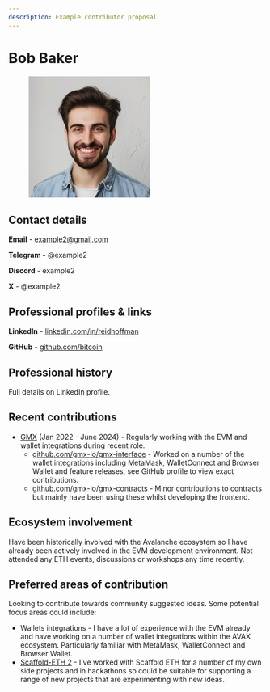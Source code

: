 ```yaml
---
description: Example contributor proposal
---
```


# Bob Baker

<div align="left">

<figure><img src="../../.gitbook/assets/bob-baker.png" alt=""><figcaption></figcaption></figure>

</div>

## **Contact details**

**Email** - example2@gmail.com

**Telegram -** @example2

**Discord** - example2

**X** - @example2



## **Professional profiles & links**

**LinkedIn** - [linkedin.com/in/reidhoffman](https://www.linkedin.com/in/reidhoffman/)

**GitHub** - [github.com/bitcoin](https://github.com/bitcoin)



## **Professional history**

Full details on LinkedIn profile.



## **Recent contributions**

* [GMX](https://gmx.io/#/) (Jan 2022 - June 2024) - Regularly working with the EVM and wallet integrations during recent role.
  * [github.com/gmx-io/gmx-interface](https://github.com/gmx-io/gmx-interface) - Worked on a number of the wallet integrations including MetaMask, WalletConnect and Browser Wallet and feature releases, see GitHub profile to view exact contributions.&#x20;
  * [github.com/gmx-io/gmx-contracts](https://github.com/gmx-io/gmx-contracts) - Minor contributions to contracts but mainly have been using these whilst developing the frontend.



## Ecosystem involvement

Have been historically involved with the Avalanche ecosystem so I have already been actively involved in the EVM development environment. Not attended any ETH events, discussions or workshops any time recently.



## **Preferred areas of contribution**

Looking to contribute towards community suggested ideas. Some potential focus areas could include:

* Wallets integrations - I have a lot of experience with the EVM already and have working on a number of wallet integrations within the AVAX ecosystem. Particularly familiar with MetaMask, WalletConnect and Browser Wallet.
* [Scaffold-ETH 2](https://scaffoldeth.io/) - I've worked with Scaffold ETH for a number of my own side projects and in hackathons so could be suitable for supporting a range of new projects that are experimenting with new ideas.
